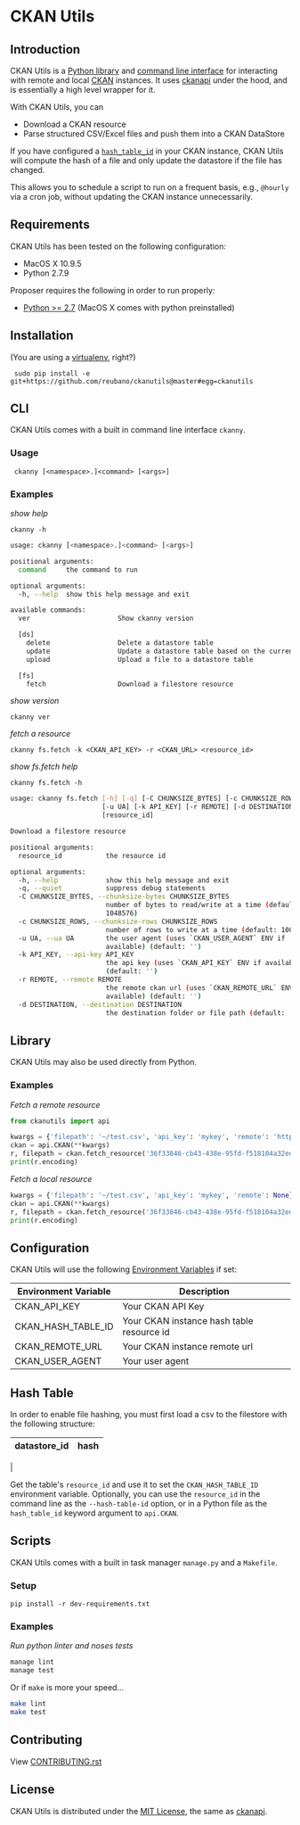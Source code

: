 # CKAN Utils

## Introduction

CKAN Utils is a [Python library](#library) and [command line interface](#cli) for interacting with remote and local [CKAN](http://ckan.org/) instances. It uses [ckanapi](https://github.com/ckan/ckanapi) under the hood, and is essentially a high level wrapper for it.

With CKAN Utils, you can

- Download a CKAN resource
- Parse structured CSV/Excel files and push them into a CKAN DataStore

If you have configured a [`hash_table_id`](#hash-table) in your CKAN instance, CKAN Utils will compute the hash of a file and only update the datastore if the file has changed.

This allows you to schedule a script to run on a frequent basis, e.g., `@hourly` via a cron job, without updating the CKAN instance unnecessarily.

## Requirements

CKAN Utils has been tested on the following configuration:

- MacOS X 10.9.5
- Python 2.7.9

Proposer requires the following in order to run properly:

- [Python >= 2.7](http://www.python.org/download) (MacOS X comes with python preinstalled)

## Installation

(You are using a [virtualenv](http://www.virtualenv.org/en/latest/index.html), right?)

     sudo pip install -e git+https://github.com/reubano/ckanutils@master#egg=ckanutils

## CLI

CKAN Utils comes with a built in command line interface `ckanny`.

### Usage

     ckanny [<namespace>.]<command> [<args>]


### Examples

*show help*

    ckanny -h

```bash
usage: ckanny [<namespace>.]<command> [<args>]

positional arguments:
  command     the command to run

optional arguments:
  -h, --help  show this help message and exit

available commands:
  ver                      Show ckanny version

  [ds]
    delete                 Delete a datastore table
    update                 Update a datastore table based on the current filestore resource
    upload                 Upload a file to a datastore table

  [fs]
    fetch                  Download a filestore resource
```

*show version*

    ckanny ver

*fetch a resource*

    ckanny fs.fetch -k <CKAN_API_KEY> -r <CKAN_URL> <resource_id>

*show fs.fetch help*

    ckanny fs.fetch -h


```bash
usage: ckanny fs.fetch [-h] [-q] [-C CHUNKSIZE_BYTES] [-c CHUNKSIZE_ROWS]
                       [-u UA] [-k API_KEY] [-r REMOTE] [-d DESTINATION]
                       [resource_id]

Download a filestore resource

positional arguments:
  resource_id           the resource id

optional arguments:
  -h, --help            show this help message and exit
  -q, --quiet           suppress debug statements
  -C CHUNKSIZE_BYTES, --chunksize-bytes CHUNKSIZE_BYTES
                        number of bytes to read/write at a time (default:
                        1048576)
  -c CHUNKSIZE_ROWS, --chunksize-rows CHUNKSIZE_ROWS
                        number of rows to write at a time (default: 1000)
  -u UA, --ua UA        the user agent (uses `CKAN_USER_AGENT` ENV if
                        available) (default: '')
  -k API_KEY, --api-key API_KEY
                        the api key (uses `CKAN_API_KEY` ENV if available)
                        (default: '')
  -r REMOTE, --remote REMOTE
                        the remote ckan url (uses `CKAN_REMOTE_URL` ENV if
                        available) (default: '')
  -d DESTINATION, --destination DESTINATION
                        the destination folder or file path (default: .)
```

## Library

CKAN Utils may also be used directly from Python.

### Examples

*Fetch a remote resource*

```python
from ckanutils import api

kwargs = {'filepath': '~/test.csv', 'api_key': 'mykey', 'remote': 'http://demo.ckan.org'}
ckan = api.CKAN(**kwargs)
r, filepath = ckan.fetch_resource('36f33846-cb43-438e-95fd-f518104a32ed')
print(r.encoding)
```

*Fetch a local resource*

```python
kwargs = {'filepath': '~/test.csv', 'api_key': 'mykey', 'remote': None}
ckan = api.CKAN(**kwargs)
r, filepath = ckan.fetch_resource('36f33846-cb43-438e-95fd-f518104a32ed')
print(r.encoding)
```

## Configuration

CKAN Utils will use the following [Environment Variables](http://www.cyberciti.biz/faq/set-environment-variable-linux/) if set:

Environment Variable|Description
--------------------|-----------
CKAN_API_KEY|Your CKAN API Key
CKAN_HASH_TABLE_ID|Your CKAN instance hash table resource id
CKAN_REMOTE_URL|Your CKAN instance remote url
CKAN_USER_AGENT|Your user agent

## Hash Table

In order to enable file hashing, you must first load a csv to the filestore with the following structure:

datastore_id|hash
------------|----
|

Get the table's `resource_id` and use it to set the `CKAN_HASH_TABLE_ID` environment variable.
Optionally, you can use the `resource_id` in the command line as the `--hash-table-id` option, or in a Python file as the `hash_table_id` keyword argument to `api.CKAN`.

## Scripts

CKAN Utils comes with a built in task manager `manage.py` and a `Makefile`.

### Setup

    pip install -r dev-requirements.txt

### Examples

*Run python linter and noses tests*

```bash
manage lint
manage test
```

Or if `make` is more your speed...

```bash
make lint
make test
```

## Contributing

View [CONTRIBUTING.rst](https://github.com/reubano/ckanutils/blob/master/CONTRIBUTING.rst)

## License

CKAN Utils is distributed under the [MIT License](http://opensource.org/licenses/MIT), the same as [ckanapi](https://github.com/ckan/ckanapi).
